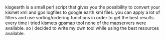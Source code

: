 kisgearth is a small perl script that gives you the
possibility to convert your kismet xml and gps logfiles
to google earth kml files.
you can apply a lot of filters and use sorting/ordering
functions in order to get the best results.
every time i tried kismets gpsmap tool none of the
mapservers were available. so i decided to write my own tool
while using the best resources available.